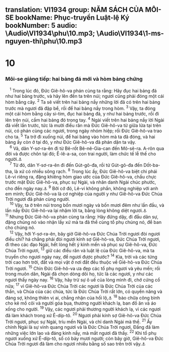 translation: VI1934
group: NĂM SÁCH CỦA MÔI-SE
bookName: Phục-truyền Luật-lệ Ký 
bookNumber: 5
audio: \Audio\VI1934\phu\10.mp3; \Audio\VI1934\1-ms-nguyen-thi\phu\10.mp3
-------

<div class="title"><h1>10</h1><h3>Môi-se giảng tiếp: hai bảng đá mới và hòm bảng chứng</h3></div>
<span class="verse phu_10_1"> <sup>1</sup> Trong lúc đó, Đức Giê-hô-va phán cùng ta rằng: Hãy đục hai bảng đá như hai bảng trước, và hãy lên đến ta trên núi; ngươi cũng phải đóng một cái hòm bằng cây. </span>
<span class="verse phu_10_2"><sup>2</sup> Ta sẽ viết trên hai bảng nầy những lời đã có trên hai bảng trước mà ngươi đã đập bể, rồi để hai bảng nầy trong hòm. </span>
<span class="verse phu_10_3"><sup>3</sup> Vậy, ta đóng một cái hòm bằng cây si-tim, đục hai bảng đá, y như hai bảng trước, rồi đi lên trên núi, cầm hai bảng đó trong tay. </span>
<span class="verse phu_10_4"><sup>4</sup> Ngài viết trên hai bảng nầy lời Ngài đã viết lần trước, tức là mười điều răn mà Đức Giê-hô-va từ giữa lửa tại trên núi, có phán cùng các ngươi, trong ngày nhóm hiệp; rồi Đức Giê-hô-va trao cho ta. </span>
<span class="verse phu_10_5"><sup>5</sup> Ta trở đi xuống núi, để hai bảng vào hòm mà ta đã đóng, và hai bảng ấy còn ở tại đó, y như Đức Giê-hô-va đã phán dặn ta vậy. <br/></span>
<span class="verse phu_10_6"> <sup>6</sup> Vả, dân Y-sơ-ra-ên đi từ Bê-rốt Bê-nê-Gia-can đến Mô-sê-ra. A-rôn qua đời và được chôn tại đó; Ê-lê-a-sa, con trai người, làm chức tế lễ thế cho người.<a data-toggle="tooltip" data-placement="bottom" title="Dan 20:28; 33:38">⚓</a><br/></span>
<span class="verse phu_10_7"> <sup>7</sup> Từ đó, dân Y-sơ-ra-ên đi đến Gút-gô-đa, rồi từ Gút-gô-đa đến Dốt-ba-tha, là xứ có nhiều sông rạch. </span>
<span class="verse phu_10_8"><sup>8</sup> Trong lúc ấy, Đức Giê-hô-va biệt chi phái Lê-vi riêng ra, đặng khiêng hòm giao ước của Đức Giê-hô-va, chầu chực trước mặt Đức Giê-hô-va, phục sự Ngài, và nhân danh Ngài chúc phước, cho đến ngày nay.<a data-toggle="tooltip" data-placement="bottom" title="Dan 3:5-8">⚓</a></span>
<span class="verse phu_10_9"><sup>9</sup> Bởi cớ đó, Lê-vi không phần, không nghiệp với anh em mình; Đức Giê-hô-va là cơ nghiệp của người y như Giê-hô-va Đức Chúa Trời ngươi đã phán cùng người. <br/></span>
<span class="verse phu_10_10"> <sup>10</sup> Vậy, ta ở trên núi trong bốn mươi ngày và bốn mươi đêm như lần đầu, và lần nầy Đức Giê-hô-va lại nhậm lời ta, bằng lòng không diệt ngươi.<a data-toggle="tooltip" data-placement="bottom" title="Xu 34:28">⚓</a></span>
<span class="verse phu_10_11"><sup>11</sup> Nhưng Đức Giê-hô-va phán cùng ta rằng: Hãy đứng dậy, đi đầu dân sự, đặng chúng nó vào nhận lấy xứ mà ta đã thề cùng tổ phụ chúng nó, để ban cho chúng nó. <br/></span>
<span class="verse phu_10_12"> <sup>12</sup> Vậy, hỡi Y-sơ-ra-ên, bây giờ Giê-hô-va Đức Chúa Trời ngươi đòi ngươi điều chi? há chẳng phải đòi ngươi kính sợ Giê-hô-va, Đức Chúa Trời ngươi, đi theo các đạo Ngài, hết lòng hết ý kính mến và phục sự Giê-hô-va, Đức Chúa Trời ngươi, </span>
<span class="verse phu_10_13"><sup>13</sup> giữ các điều răn và luật lệ của Đức Giê-hô-va, mà ta truyền cho ngươi ngày nay, để ngươi được phước? </span>
<span class="verse phu_10_14"><sup>14</sup> Kìa, trời và các từng trời cao hơn trời, đất và mọi vật ở nơi đất đều thuộc về Giê-hô-va Đức Chúa Trời ngươi. </span>
<span class="verse phu_10_15"><sup>15</sup> Chỉn Đức Giê-hô-va ưa đẹp các tổ phụ ngươi và yêu mến; rồi trong muôn dân, Ngài đã chọn dòng dõi họ, tức là các ngươi, y như các ngươi thấy ngày nay. </span>
<span class="verse phu_10_16"><sup>16</sup> Vậy, hãy trừ sự ô uế của lòng mình đi, chớ cứng cổ nữa; </span>
<span class="verse phu_10_17"><sup>17</sup> vì Giê-hô-va Đức Chúa Trời các ngươi là Đức Chúa Trời của các thần, và Chúa của các chúa, tức là Đức Chúa Trời rất lớn, có quyền năng và đáng sợ, không thiên vị ai, chẳng nhận của hối lộ,<a data-toggle="tooltip" data-placement="bottom" title="1Ti 6:15; Kh 17:14; 19:16; Cong 10:34; Ro 2:11; Ga 2:6; Eph 6:9">⚓</a></span>
<span class="verse phu_10_18"><sup>18</sup> bào chữa công bình cho kẻ mồ côi và người góa bụa, thương người khách lạ, ban đồ ăn và áo xống cho người. </span>
<span class="verse phu_10_19"><sup>19</sup> Vậy, các ngươi phải thương người khách lạ, vì các ngươi đã làm khách trong xứ Ê-díp-tô. </span>
<span class="verse phu_10_20"><sup>20</sup> Ngươi phải kính sợ Giê-hô-va Đức Chúa Trời ngươi, phục sự Ngài, tríu mến Ngài, và chỉ danh Ngài mà thề. </span>
<span class="verse phu_10_21"><sup>21</sup> Ấy chính Ngài là sự vinh quang ngươi và là Đức Chúa Trời ngươi, Đấng đã làm những việc lớn lao và đáng kinh nầy, mà mắt ngươi đã thấy. </span>
<span class="verse phu_10_22"><sup>22</sup> Khi tổ phụ ngươi xuống xứ Ê-díp-tô, số có bảy mươi người; còn bây giờ, Giê-hô-va Đức Chúa Trời ngươi đã làm cho ngươi nhiều bằng số sao trên trời vậy.<a data-toggle="tooltip" data-placement="bottom" title="Sa 15:5; 22:17; 46:27">⚓</a><br/></span>
